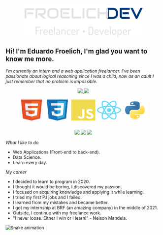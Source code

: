 <div align="center">
  <a href="https://github.com/FroelichDev">
    <img src="./assents/logo_froelichdev.png" title="Eduardo Froelich"/>
  </a>
</div>

## Hi! I'm Eduardo Froelich, I'm glad you want to know me more.

*I'm currently an intern and a web application freelancer. I've been passionate about logical reasoning since I was a child, now as an adult I just remember that no problem is impossible.*

<div align="center">
  <a href="https://github.com/FroelichDev">
    <img height="180em" src="https://github-readme-stats.vercel.app/api?username=FroelichDev&show_icons=true&theme=dark&include_all_commits=true&count_private=true"/>
    <img height="180em" src="https://github-readme-stats.vercel.app/api/top-langs/?username=FroelichDev&layout=compact&langs_count=7&theme=dark"/></a>
</div>
<div align="center" style="display: inline_block"><br>
  <img align="center" alt="Froelich-HTML" height="70" width="80" src="https://raw.githubusercontent.com/devicons/devicon/master/icons/html5/html5-original.svg">
  <img align="center" alt="Froelich-CSS" height="70" width="80" src="https://raw.githubusercontent.com/devicons/devicon/master/icons/css3/css3-original.svg">
  <img align="center" alt="Froelich-Js" height="70" width="80" src="https://raw.githubusercontent.com/devicons/devicon/master/icons/javascript/javascript-plain.svg">
  <img align="center" alt="Froelich-React" height="70" width="80" src="https://raw.githubusercontent.com/devicons/devicon/master/icons/react/react-original.svg">
  <img align="center" alt="Froelich-Python" height="70" width="80" src="https://raw.githubusercontent.com/devicons/devicon/master/icons/python/python-original.svg">
</div>

##

<div align="center" style="display: inline_block"> 
  <a href="https://instagram.com/Fr0el1ch" target="_blank"><img src="https://img.shields.io/badge/-Instagram-1C1C1C?style=for-the-badge&logo=Instagram&logoColor=79FE96&link" target="_blank"></a>
  <a href="https://www.linkedin.com/in/eduardo-froelich-developer/" target="_blank"><img src="https://img.shields.io/badge/-LinkedIn-1C1C1C?style=for-the-badge&logo=Linkedin&logoColor=79FE96" target="_blank"></a>
  <a href="https://api.whatsapp.com/send?phone=5541999193311" alt="Discord">
    <img src="https://img.shields.io/badge/-WhatsApp-1C1C1C?style=for-the-badge&logo=WhatsApp&logoColor=79FE96"/></a>
</div>

*What I like to do*
- Web Applications (Front-end to back-end).
- Data Science.
- Learn every day.


*My career*
- I decided to learn to program in 2020.
- I thought it would be boring, I discovered my passion.
- I focused on acquiring knowledge and applying it while learning.
- I tried my first PJ jobs and I failed.
- I learned from my mistakes and became better.
- I got my internship at BRF (an amazing company) in the middle of 2021.
- Outside, I continue with my freelance work.
- "I never loose. Either I win or I learn!" - Nelson Mandela.

![Snake animation](https://github.com/froelichdev/froelichdev/blob/output/github-contribution-grid-snake.svg)
